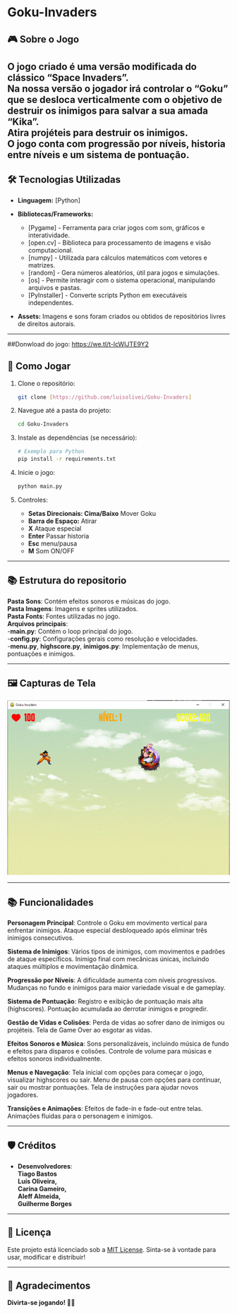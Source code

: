 # Goku-Invaders

## 🎮 Sobre o Jogo

O jogo criado é uma versão modificada do clássico “Space Invaders”.<br> Na nossa versão o jogador irá controlar o “Goku” que se desloca verticalmente com o objetivo de destruir os inimigos para salvar a sua amada “Kika”.<br>Atira projéteis para destruir os inimigos.<br>O jogo conta com progressão por níveis, historia entre níveis e um sistema de pontuação.   
---

## 🛠️ Tecnologias Utilizadas

- **Linguagem:** [Python]
- **Bibliotecas/Frameworks:** 
  - [Pygame] - Ferramenta para criar jogos com som, gráficos e interatividade.
  - [open.cv] - Biblioteca para processamento de imagens e visão computacional.
  - [numpy] - Utilizada para cálculos matemáticos com vetores e matrizes.
  - [random] - Gera números aleatórios, útil para jogos e simulações.
  - [os] - Permite interagir com o sistema operacional, manipulando arquivos e pastas.
  - [PyInstaller] -  Converte scripts Python em executáveis independentes.
  
- **Assets:** Imagens e sons foram criados ou obtidos de repositórios livres de direitos autorais.
  
---
##Donwload do jogo: <a>https://we.tl/t-lcWIJTE9Y2<a>
## 🚀 Como Jogar

1. Clone o repositório:
   ```bash
   git clone [https://github.com/luisolivei/Goku-Invaders]
   ```

2. Navegue até a pasta do projeto:
   ```bash
   cd Goku-Invaders
   ```

3. Instale as dependências (se necessário):
   ```bash
   # Exemplo para Python
   pip install -r requirements.txt
   ```

4. Inicie o jogo:
   ```bash
   python main.py
   ```

5. Controles:
   - **Setas Direcionais: Cima/Baixo** Mover Goku
   - **Barra de Espaço:** Atirar
   - **X** Ataque especial
   - **Enter** Passar historia
   - **Esc** menu/pausa
   - **M** Som ON/OFF

---
## 📚 Estrutura do repositorio
**Pasta Sons**: Contém efeitos sonoros e músicas do jogo.<br>
**Pasta Imagens**: Imagens e sprites utilizados.<br>
**Pasta Fonts**: Fontes utilizadas no jogo.<br>
**Arquivos principais**:<br>
  -**main.py**: Contém o loop principal do jogo.<br>
  -**config.py**: Configurações gerais como resolução e velocidades.<br>
  -**menu.py**, **highscore.py**, **inimigos.py**: Implementação de menus, pontuações e inimigos.<br>

---

## 🖼️ Capturas de Tela

![Descrição da Imagem](imagens/tela.png)

---

## 📚 Funcionalidades

**Personagem Principal**:
Controle o Goku em movimento vertical para enfrentar inimigos.
Ataque especial desbloqueado após eliminar três inimigos consecutivos.

**Sistema de Inimigos**:
Vários tipos de inimigos, com movimentos e padrões de ataque específicos.
Inimigo final com mecânicas únicas, incluindo ataques múltiplos e movimentação dinâmica.

**Progressão por Níveis**:
A dificuldade aumenta com níveis progressivos.
Mudanças no fundo e inimigos para maior variedade visual e de gameplay.

**Sistema de Pontuação**:
Registro e exibição de pontuação mais alta (highscores).
Pontuação acumulada ao derrotar inimigos e progredir.

**Gestão de Vidas e Colisões**:
Perda de vidas ao sofrer dano de inimigos ou projéteis.
Tela de Game Over ao esgotar as vidas.

**Efeitos Sonoros e Música**:
Sons personalizáveis, incluindo música de fundo e efeitos para disparos e colisões.
Controle de volume para músicas e efeitos sonoros individualmente.

**Menus e Navegação**:
Tela inicial com opções para começar o jogo, visualizar highscores ou sair.
Menu de pausa com opções para continuar, sair ou mostrar pontuações.
Tela de instruções para ajudar novos jogadores.

**Transições e Animações**:
Efeitos de fade-in e fade-out entre telas.
Animações fluidas para o personagem e inimigos.


---


## 🛡️ Créditos

- **Desenvolvedores**:<br>
  **Tiago Bastos<br>
  Luís Oliveira,<br>
  Carina Gameiro,<br>
  Aleff Almeida,<br>
  Guilherme Borges**
  
---

## 📜 Licença

Este projeto está licenciado sob a [MIT License](LICENSE). Sinta-se à vontade para usar, modificar e distribuir!

---

## 🌟 Agradecimentos


**Divirta-se jogando! 🚀👾**
